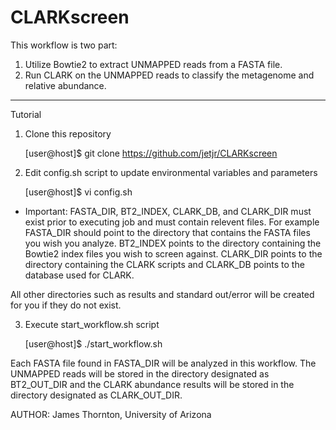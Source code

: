 # CLARKscreen

This workflow is two part:
1)  Utilize Bowtie2 to extract UNMAPPED reads from a FASTA file. 
2)  Run CLARK on the UNMAPPED reads to classify the metagenome and relative abundance.

________________________________________________________________________________

Tutorial

1) Clone this repository 
    
    [user@host]$ git clone https://github.com/jetjr/CLARKscreen

2) Edit config.sh script to update environmental variables and parameters

    [user@host]$ vi config.sh
   
* Important: FASTA_DIR, BT2_INDEX, CLARK_DB, and CLARK_DIR must exist prior to executing job and must contain relevent files. For example FASTA_DIR should point to the directory that contains the FASTA files you wish you analyze. BT2_INDEX points to the directory containing the Bowtie2 index files you wish to screen against. CLARK_DIR points to the directory containing the CLARK scripts and CLARK_DB points to the database used for CLARK.

All other directories such as results and standard out/error will be created for you if they do not exist.

3) Execute start_workflow.sh script

    [user@host]$ ./start_workflow.sh

Each FASTA file found in FASTA_DIR will be analyzed in this workflow. The UNMAPPED reads will be stored in the directory designated as BT2_OUT_DIR and the CLARK abundance results will be stored in the directory designated as CLARK_OUT_DIR.

AUTHOR: James Thornton, University of Arizona
